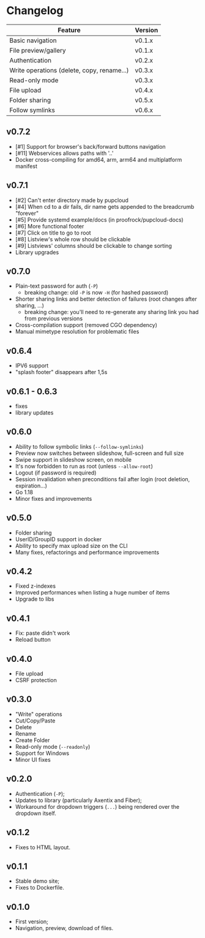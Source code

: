 # Changelog

| Feature                                    | Version |
|--------------------------------------------|---------|
| Basic navigation                           | v0.1.x  |
| File preview/gallery                       | v0.1.x  |
| Authentication                             | v0.2.x  |
| Write operations (delete, copy, rename...) | v0.3.x  |
| Read-only mode                             | v0.3.x  |
| File upload                                | v0.4.x  |
| Folder sharing                             | v0.5.x  |
| Follow symlinks                            | v0.6.x  |

## v0.7.2

- [#1] Support for browser's back/forward buttons navigation
- [#11] Webservices allows paths with '..'
- Docker cross-compiling for amd64, arm, arm64 and multiplatform manifest

## v0.7.1

- [#2] Can't enter directory made by pupcloud
- [#4] When cd to a dir fails, dir name gets appended to the breadcrumb "forever"
- [#5] Provide systemd example/docs (in proofrock/pupcloud-docs)
- [#6] More functional footer
- [#7] Click on title to go to root
- [#8] Listview's whole row should be clickable
- [#9] Listviews' columns should be clickable to change sorting
- Library upgrades

## v0.7.0

- Plain-text password for auth (`-P`)
  - breaking change: old `-P` is now `-H` (for hashed password)
- Shorter sharing links and better detection of failures (root changes after sharing, ...)
  - breaking change: you'll need to re-generate any sharing link you had from previous versions
- Cross-compilation support (removed CGO dependency)
- Manual mimetype resolution for problematic files

## v0.6.4

- IPV6 support
- "splash footer" disappears after 1,5s

## v0.6.1 - 0.6.3

- fixes
- library updates

## v0.6.0

- Ability to follow symbolic links (`--follow-symlinks`)
- Preview now switches between slideshow, full-screen and full size
- Swipe support in slideshow screen, on mobile
- It's now forbidden to run as root (unless `--allow-root`)
- Logout (if password is required)
- Session invalidation when preconditions fail after login (root deletion, expiration...)
- Go 1.18
- Minor fixes and improvements

## v0.5.0

- Folder sharing
- UserID/GroupID support in docker
- Ability to specify max upload size on the CLI
- Many fixes, refactorings and performance improvements

## v0.4.2

- Fixed z-indexes
- Improved performances when listing a huge number of items
- Upgrade to libs

## v0.4.1

- Fix: paste didn't work
- Reload button

## v0.4.0

- File upload
- CSRF protection

## v0.3.0

- "Write" operations
 - Cut/Copy/Paste
 - Delete
 - Rename
 - Create Folder
- Read-only mode (`--readonly`)
- Support for Windows
- Minor UI fixes

## v0.2.0

- Authentication (`-P`);
- Updates to library (particularly Axentix and Fiber);
- Workaround for dropdown triggers (`...`) being rendered over the dropdown
  itself.

## v0.1.2

- Fixes to HTML layout.

## v0.1.1

- Stable demo site;
- Fixes to Dockerfile.

## v0.1.0

- First version;
- Navigation, preview, download of files.
